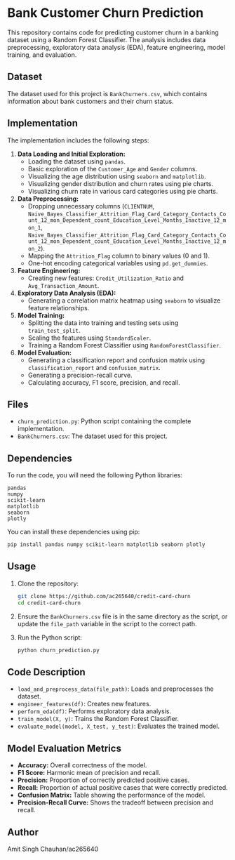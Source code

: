 # Bank Customer Churn Prediction

This repository contains code for predicting customer churn in a banking dataset using a Random Forest Classifier. The analysis includes data preprocessing, exploratory data analysis (EDA), feature engineering, model training, and evaluation.

## Dataset

The dataset used for this project is `BankChurners.csv`, which contains information about bank customers and their churn status.

## Implementation

The implementation includes the following steps:

1.  **Data Loading and Initial Exploration:**
    * Loading the dataset using `pandas`.
    * Basic exploration of the `Customer_Age` and `Gender` columns.
    * Visualizing the age distribution using `seaborn` and `matplotlib`.
    * Visualizing gender distribution and churn rates using pie charts.
    * Visualizing churn rate in various card categories using pie charts.
2.  **Data Preprocessing:**
    * Dropping unnecessary columns (`CLIENTNUM`, `Naive_Bayes_Classifier_Attrition_Flag_Card_Category_Contacts_Count_12_mon_Dependent_count_Education_Level_Months_Inactive_12_mon_1`, `Naive_Bayes_Classifier_Attrition_Flag_Card_Category_Contacts_Count_12_mon_Dependent_count_Education_Level_Months_Inactive_12_mon_2`).
    * Mapping the `Attrition_Flag` column to binary values (0 and 1).
    * One-hot encoding categorical variables using `pd.get_dummies`.
3.  **Feature Engineering:**
    * Creating new features: `Credit_Utilization_Ratio` and `Avg_Transaction_Amount`.
4.  **Exploratory Data Analysis (EDA):**
    * Generating a correlation matrix heatmap using `seaborn` to visualize feature relationships.
5.  **Model Training:**
    * Splitting the data into training and testing sets using `train_test_split`.
    * Scaling the features using `StandardScaler`.
    * Training a Random Forest Classifier using `RandomForestClassifier`.
6.  **Model Evaluation:**
    * Generating a classification report and confusion matrix using `classification_report` and `confusion_matrix`.
    * Generating a precision-recall curve.
    * Calculating accuracy, F1 score, precision, and recall.

## Files

* `churn_prediction.py`: Python script containing the complete implementation.
* `BankChurners.csv`: The dataset used for this project.

## Dependencies

To run the code, you will need the following Python libraries:

```
pandas
numpy
scikit-learn
matplotlib
seaborn
plotly
```

You can install these dependencies using pip:

```bash
pip install pandas numpy scikit-learn matplotlib seaborn plotly
```

## Usage

1.  Clone the repository:

    ```bash
    git clone https://github.com/ac265640/credit-card-churn
    cd credit-card-churn
    ```

2.  Ensure the `BankChurners.csv` file is in the same directory as the script, or update the `file_path` variable in the script to the correct path.

3.  Run the Python script:

    ```bash
    python churn_prediction.py
    ```

## Code Description

* `load_and_preprocess_data(file_path)`: Loads and preprocesses the dataset.
* `engineer_features(df)`: Creates new features.
* `perform_eda(df)`: Performs exploratory data analysis.
* `train_model(X, y)`: Trains the Random Forest Classifier.
* `evaluate_model(model, X_test, y_test)`: Evaluates the trained model.

## Model Evaluation Metrics

* **Accuracy:** Overall correctness of the model.
* **F1 Score:** Harmonic mean of precision and recall.
* **Precision:** Proportion of correctly predicted positive cases.
* **Recall:** Proportion of actual positive cases that were correctly predicted.
* **Confusion Matrix:** Table showing the performance of the model.
* **Precision-Recall Curve:** Shows the tradeoff between precision and recall.

## Author

Amit Singh Chauhan/ac265640
